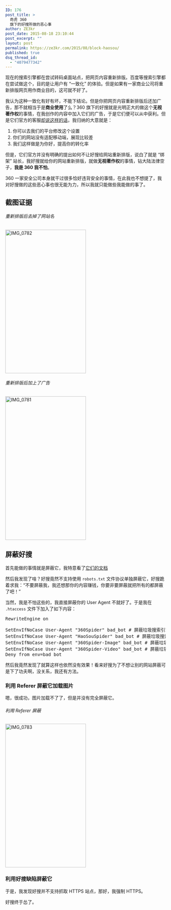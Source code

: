 ```yaml
---
ID: 176
post_title: >
  奇虎 360
  旗下的好搜所做的恶心事
author: ZE3kr
post_date: 2015-08-18 23:10:44
post_excerpt: ""
layout: post
permalink: https://ze3kr.com/2015/08/block-haosou/
published: true
dsq_thread_id:
  - "4079477342"
---
```

现在的搜索引擎都在尝试转码桌面站点，把网页内容重新排版。百度等搜索引擎都在尝试做这个，目的是让用户有 “一致化” 的体验。但是如果有一家商业公司将重新排版网页用作商业目的，这可就不好了。

我认为这种一致化有好有坏，不能下结论。但是你把网页内容重新排版后还加广告，那不就相当于是<strong>商业使用</strong>了么？360 旗下的好搜就是光明正大的做这个<strong>无视著作权</strong>的事情，在我创作的内容中加入它们的广告，于是它们便可以从中获利。但是它们<!--more-->官方的客服<a href="http://bbs.360safe.com/thread-4784046-1-1.html#post_38104495" target="_blank">却说这样的话</a>，我归纳的大意就是：
<ol>
	<li>你可以去我们的平台修改这个设置</li>
	<li>你们的网站没有适配移动端，展现比较差</li>
	<li>我们这样做是为你好，提高你的转化率</li>
</ol>
但是，它们官方并没有明确的提出如何不让好搜给网站重新排版，说白了就是 “绑架” 站长，我好搜就给你的网站重新排版，就做<strong>无视著作权</strong>的事情，钻大陆法律空子，<strong>我是 360 我不怕</strong>。

360 一家安全公司本身就干过很多恰好违背安全的事情，在此我也不想提了，我对好搜做的这些恶心事也很无能为力，所以我就只能做些我能做的事了。
<h2>截图证据</h2>
<h6>重新排版后去掉了网站名</h6>
<a href="https://media.landcement.com/sites/2/20160131134845/IMG_0782.png" rel="attachment wp-att-848"><img src="https://media.landcement.com/sites/2/20160131134845/IMG_0782-253x450.png" alt="IMG_0782" width="253" height="450" class="aligncenter size-medium wp-image-848" /></a>
<h6>重新排版后加上了广告</h6>
<a href="https://media.landcement.com/sites/2/20160131134850/IMG_0781.png" rel="attachment wp-att-849"><img src="https://media.landcement.com/sites/2/20160131134850/IMG_0781-253x450.png" alt="IMG_0781" width="253" height="450" class="aligncenter size-medium wp-image-849" /></a>
<h2>屏蔽好搜</h2>
首先能做的事情就是屏蔽它，我特意看了<a href="http://www.haosou.com/help/help_3_2.html" target="_blank">它们的文档</a>

然后我发现了啥？好搜竟然不支持使用 <code>robots.txt</code> 文件协议单独屏蔽它，好搜跪着求我：“不要屏蔽我，我还想那你的内容赚钱，你要非要屏蔽就把所有的都屏蔽了吧！”

当然，我是不怕这些的，我直接屏蔽你的 User Agent 不就好了。于是我在 <code>.htaccess</code> 文件下加入了如下内容：
<pre class="lang:apache decode:true">RewriteEngine on

SetEnvIfNoCase User-Agent "360Spider" bad_bot # 屏蔽垃圾搜索引擎
SetEnvIfNoCase User-Agent "HaoSouSpider" bad_bot # 屏蔽垃圾搜索引擎
SetEnvIfNoCase User-Agent "360Spider-Image" bad_bot # 屏蔽垃圾搜索引擎
SetEnvIfNoCase User-Agent "360Spider-Video" bad_bot # 屏蔽垃圾搜索引擎
Deny from env=bad_bot</pre>
然后我竟然发现了就算这样也依然没有效果！看来好搜为了不想让别的网站屏蔽可是下了功夫啊，没关系，我还有方法。
<h3>利用 Referer 屏蔽它加载图片</h3>
嗯，很成功，图片加载不了了，但是并没有完全屏蔽它。
<h6>利用 Referer 屏蔽</h6>
<a href="https://media.landcement.com/sites/2/20160131134839/IMG_0783.png" rel="attachment wp-att-847"><img src="https://media.landcement.com/sites/2/20160131134839/IMG_0783-253x450.png" alt="IMG_0783" width="253" height="450" class="aligncenter size-medium wp-image-847" /></a>
<h3>利用好搜缺陷屏蔽它</h3>
于是，我发现好搜并不支持抓取 HTTPS 站点，那好，我强制 HTTPS。

好搜终于怂了。